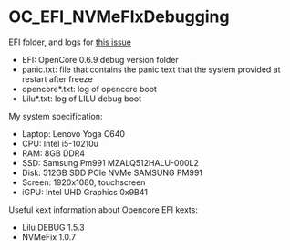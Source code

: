 # OC_EFI_NVMeFIxDebugging

EFI folder, and logs for [this issue](https://github.com/acidanthera/bugtracker/issues/1642)

- EFI: OpenCore 0.6.9 debug version folder
- panic.txt: file that contains the panic text that the system provided at restart after freeze
- opencore*.txt: log of opencore boot
- Lilu*.txt: log of LILU debug boot

My system specification:

- Laptop: Lenovo Yoga C640
- CPU: Intel i5-10210u
- RAM: 8GB DDR4
- SSD: Samsung Pm991 MZALQ512HALU-000L2
- Disk: 512GB SDD PCIe NVMe SAMSUNG PM991
- Screen: 1920x1080, touchscreen
- iGPU: Intel UHD Graphics 0x9B41

Useful kext information about Opencore EFI kexts:
- Lilu DEBUG 1.5.3
- NVMeFix 1.0.7
